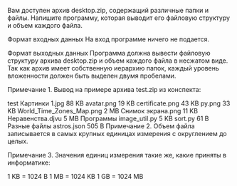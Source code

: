 Вам доступен архив desktop.zip, содержащий различные папки и файлы. Напишите программу, которая выводит его файловую структуру и объем каждого файла.

Формат входных данных
На вход программе ничего не подается.

Формат выходных данных
Программа должна вывести файловую структуру архива desktop.zip и объем каждого файла в несжатом виде. Так как архив имеет собственную иерархию папок, каждый уровень вложенности должен быть выделен двумя пробелами.

Примечание 1. Вывод на примере архива test.zip из конспекта:

test
  Картинки
    1.jpg 88 KB
    avatar.png 19 KB
    certificate.png 43 KB
    py.png 33 KB
    World_Time_Zones_Map.png 2 MB
    Снимок экрана.png 11 KB
  Неравенства.djvu 5 MB
  Программы
    image_util.py 5 KB
    sort.py 61 B
  Разные файлы
    astros.json 505 B
Примечание 2. Объем файла записывается в самых крупных единицах измерения с округлением до целых.

Примечание 3. Значения единиц измерения такие же, какие приняты в информатике:

1 KB = 1024 B
1 MB = 1024 KB
1 GB = 1024 MB